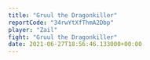 ```yaml
---
title: "Gruul the Dragonkiller"
reportCode: "34rwYtXfThmA2Dbp"
player: "Zail"
fight: "Gruul the Dragonkiller"
date: 2021-06-27T18:56:46.133000+00:00
---
```

